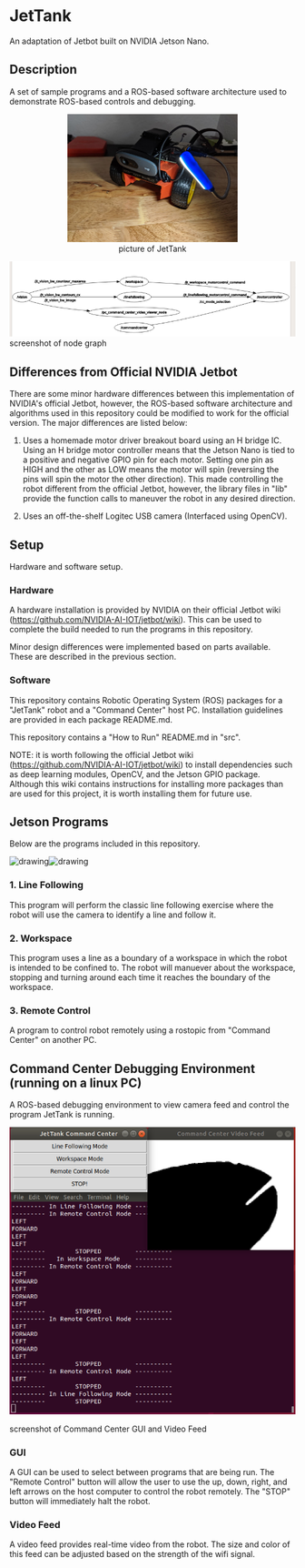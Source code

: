 # JetTank
An adaptation of Jetbot built on NVIDIA Jetson Nano.

## Description
A set of sample programs and a ROS-based software architecture used to demonstrate ROS-based controls and debugging.
<figure align="center">
 <img src="https://github.com/estods3/JetTank/blob/master/documentation/JetTankBuild.jpg" alt="drawing" width="300"/>
 <figcaption>picture of JetTank</figcaption>
</figure>
<img src="https://github.com/estods3/JetTank/blob/master/documentation/nodegraph.png" alt="drawing"/>
screenshot of node graph

## Differences from Official NVIDIA Jetbot
There are some minor hardware differences between this implementation of NVIDIA's official Jetbot, however, the ROS-based software architecture and algorithms used in this repository could be modified to work for the official version. The major differences are listed below:

1. Uses a homemade motor driver breakout board using an H bridge IC.
Using an H bridge motor controller means that the Jetson Nano is tied to a positive and negative GPIO pin for each motor. Setting one pin as HIGH and the other as LOW means the motor will spin (reversing the pins will spin the motor the other direction). This made controlling the robot different from the official Jetbot, however, the library files in "lib" provide the function calls to maneuver the robot in any desired direction.

2. Uses an off-the-shelf Logitec USB camera (Interfaced using OpenCV).

## Setup
Hardware and software setup.

### Hardware
A hardware installation is provided by NVIDIA on their official Jetbot wiki (https://github.com/NVIDIA-AI-IOT/jetbot/wiki).
This can be used to complete the build needed to run the programs in this repository.

Minor design differences were implemented based on parts available. These are described in the previous section.

### Software
This repository contains Robotic Operating System (ROS) packages for a "JetTank" robot and a "Command Center" host PC.
Installation guidelines are provided in each package README.md.

This repository contains a "How to Run" README.md in "src".

NOTE: it is worth following the official Jetbot wiki (https://github.com/NVIDIA-AI-IOT/jetbot/wiki) to install dependencies such as deep learning modules, OpenCV, and the Jetson GPIO package. Although this wiki contains instructions for installing more packages than are used for this project, it is worth installing them for future use.

## Jetson Programs
Below are the programs included in this repository.

<img src="https://github.com/estods3/JetTank/blob/master/documentation/linefollowing.gif" alt="drawing" width="449"/><img src="https://github.com/estods3/JetTank/blob/master/documentation/workspace.gif" alt="drawing" width="390"/>

### 1. Line Following

This program will perform the classic line following exercise where the robot will use the camera to identify a line and follow it.

### 2. Workspace

This program uses a line as a boundary of a workspace in which the robot is intended to be confined to. The robot will manuever about the workspace, stopping and turning around each time it reaches the boundary of the workspace.


### 3. Remote Control

A program to control robot remotely using a rostopic from "Command Center" on another PC.

## Command Center Debugging Environment (running on a linux PC)
A ROS-based debugging environment to view camera feed and control the program JetTank is running.

<img src="https://github.com/estods3/JetTank/blob/master/documentation/commandcenter.png" alt="drawing"/>

screenshot of Command Center GUI and Video Feed

### GUI
A GUI can be used to select between programs that are being run. The "Remote Control" button will allow the user to use the up, down, right, and left arrows on the host computer to control the robot remotely. The "STOP" button will immediately halt the robot.

### Video Feed
A video feed provides real-time video from the robot. The size and color of this feed can be adjusted based on the strength of the wifi signal.
